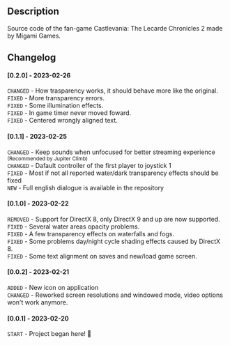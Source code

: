## Description
Source code of the fan-game Castlevania: The Lecarde Chronicles 2 made by Migami Games.


## Changelog

#### [0.2.0] - 2023-02-26

`CHANGED` - How trasparency works, it should behave more like the original.  
`FIXED` - More transparency errors.  
`FIXED` - Some illumination effects.  
`FIXED` - In game timer never moved foward.  
`FIXED` - Centered wrongly aligned text.  

#### [0.1.1] - 2023-02-25

`CHANGED` - Keep sounds when unfocused for better streaming experience <sup>(Recommended by Jupiter Climb)</sup>  
`CHANGED` - Dafault controller of the first player to joystick 1  
`FIXED` - Most if not all reported water/dark transparency effects should be fixed  
`NEW` - Full english dialogue is available in the repository  

#### [0.1.0] - 2023-02-22

`REMOVED` - Support for DirectX 8, only DirectX 9 and up are now supported.  
`FIXED` - Several water areas opacity problems.  
`FIXED` - A few transparency effects on waterfalls and fogs.  
`FIXED` - Some problems day/night cycle shading effects caused by DirectX 8.  
`FIXED` - Some text alignment on saves and new/load game screen.  

#### [0.0.2] - 2023-02-21

`ADDED` - New icon on application  
`CHANGED` - Reworked screen resolutions and windowed mode, video options won't work anymore.

#### [0.0.1] - 2023-02-20

`START` - Project began here! 🎉

